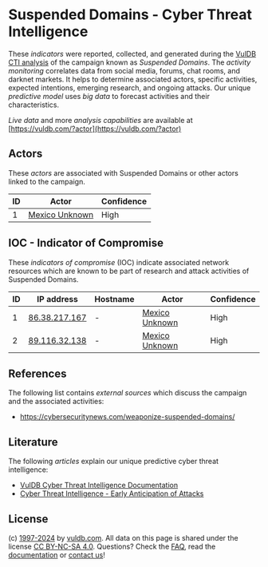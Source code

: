 # Suspended Domains - Cyber Threat Intelligence

These _indicators_ were reported, collected, and generated during the [VulDB CTI analysis](https://vuldb.com/?kb.cti) of the campaign known as _Suspended Domains_. The _activity monitoring_ correlates data from social media, forums, chat rooms, and darknet markets. It helps to determine associated actors, specific activities, expected intentions, emerging research, and ongoing attacks. Our unique _predictive model_ uses _big data_ to forecast activities and their characteristics.

_Live data_ and more _analysis capabilities_ are available at [https://vuldb.com/?actor](https://vuldb.com/?actor)

## Actors

These _actors_ are associated with Suspended Domains or other actors linked to the campaign.

ID | Actor | Confidence
-- | ----- | ----------
1 | [Mexico Unknown](https://vuldb.com/?actor.mexico_unknown) | High

## IOC - Indicator of Compromise

These _indicators of compromise_ (IOC) indicate associated network resources which are known to be part of research and attack activities of Suspended Domains.

ID | IP address | Hostname | Actor | Confidence
-- | ---------- | -------- | ----- | ----------
1 | [86.38.217.167](https://vuldb.com/?ip.86.38.217.167) | - | [Mexico Unknown](https://vuldb.com/?actor.mexico_unknown) | High
2 | [89.116.32.138](https://vuldb.com/?ip.89.116.32.138) | - | [Mexico Unknown](https://vuldb.com/?actor.mexico_unknown) | High

## References

The following list contains _external sources_ which discuss the campaign and the associated activities:

* https://cybersecuritynews.com/weaponize-suspended-domains/

## Literature

The following _articles_ explain our unique predictive cyber threat intelligence:

* [VulDB Cyber Threat Intelligence Documentation](https://vuldb.com/?kb.cti)
* [Cyber Threat Intelligence - Early Anticipation of Attacks](https://www.scip.ch/en/?labs.20201022)

## License

(c) [1997-2024](https://vuldb.com/?kb.changelog) by [vuldb.com](https://vuldb.com/?kb.about). All data on this page is shared under the license [CC BY-NC-SA 4.0](https://creativecommons.org/licenses/by-nc-sa/4.0/). Questions? Check the [FAQ](https://vuldb.com/?kb.faq), read the [documentation](https://vuldb.com/?kb) or [contact us](https://vuldb.com/?contact)!
